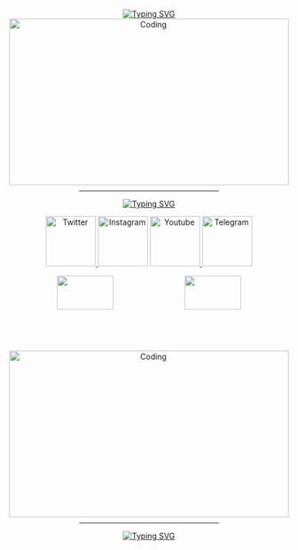 <div style="background-image: url('https://e1.pxfuel.com/desktop-wallpaper/450/472/desktop-wallpaper-for-android-mobile-nature-love-best-nature-mobile-thumbnail.jpg'); background-size: cover; background-position: center; height: 300px;">
  <!-- Your existing content goes here -->
    <!-- Typing SVG -->
  <div align="center">
    <a href="https://git.io/typing-svg">
      <img src="https://readme-typing-svg.demolab.com?font=Lemon&duration=3000&pause=500&color=10394B&background=6F76FF00&center=true&random=false&width=435&lines=My+name+is+Summer;Not+particularly+good+at+anything;Just+learning;%3AD" alt="Typing SVG" />
    </a>
  <div align="center">
    <img alt="Coding" src="https://art.ngfiles.com/images/3003000/3003864_moawling_pixel-day-2023-banner.gif" style="width:100%;">
    <hr style="width:50%; margin-top: 10px;">
  </div>

  <div align="center">
    <a href="https://git.io/typing-svg">
      <img src="https://readme-typing-svg.demolab.com?font=&duration=3000&pause=500&color=10394B&background=6F76FF00&center=true&random=false&width=435&lines=connect+with+me" alt="Typing SVG" />
    </a>
  </div>
  <p align="center">
    <a href="https://twitter.com/NovemberMoon19" target="blank">
      <img src="https://github.com/Summermeitei/Summermeitei/assets/107537596/67cba721-b597-4432-be14-bd2984e83b9a" alt="Twitter" height="90" width="90" />
    </a
    <a href="https://www.instagram.com/satousama2021/">
      <img src="https://github.com/Summermeitei/Summermeitei/assets/107537596/e6aff4dd-9d7b-4057-9edf-e87dcadb9fad" alt="Instagram" height="90" width="90" />
    </a>
    <a href="https://www.youtube.com/channel/UCJG3nPgXQkl9EtOUdBCrxWA">
      <img src="https://github.com/Summermeitei/Summermeitei/assets/107537596/ec962770-b180-45ba-a8e1-c0cd89e4e5c6" alt="Youtube" height="90" width="90" />
    </a>
    <a href="https://t.me/BeWaterMyBestoFrendo">
      <img src="https://github.com/Summermeitei/Summermeitei/assets/107537596/9ba16ed9-eb6c-4715-a02b-c9d49feaf153" alt="Telegram" height="90" width="90" />
    </a>
  </p>

  <div align="center">
    <img src="https://github-readme-stats.vercel.app/api?username=summermeitei&show=reviews,discussions_started,discussions_answered,prs_merged,prs_merged_percentage&show_icons=true&theme=tokyonight" width="45%" />
    <img src="https://github-profile-trophy.vercel.app/?username=summermeitei&theme=tokyonight&column=3&row=2" width="45%" />
  </div>
</div>
  <div align="center">
    <img alt="Coding" src="https://art.ngfiles.com/images/3003000/3003864_moawling_pixel-day-2023-banner.gif" style="width:100%;">
    <hr style="width:50%; margin-top: 10px;">
  </div>
  <!-- Typing SVG -->
<div align="center">
  <a href="https://git.io/typing-svg">
    <img src="https://readme-typing-svg.herokuapp.com/?font=Noto+Serif+Japanese&weight=600&pause=1000&color=343871&random=false&width=435&lines=%E5%A6%84%E6%83%B3%E3%81%B0%E3%81%8B%E3%82%8A%E3%81%97%E3%81%A6%E3%82%8B%E3%81%BB%E3%81%A9+%E6%82%B2%E3%81%97%E3%81%8F%E3%81%AA%E3%82%8B%E3%82%8F;%E6%82%A9%E3%82%81%E3%82%8B%E3%81%BB%E3%81%A9+%E8%B6%B3%E5%8F%96%E3%82%8A%E3%81%B0%E3%81%8B%E3%82%8A%E9%87%8D%E3%81%8F;%E3%81%9D%E3%82%8C%E3%81%AF%E9%9B%B2%E3%82%92%E3%81%A4%E3%81%8B%E3%82%80%E3%82%88%E3%81%86%E3%81%AA%E6%88%AF%E8%A8%80%E3%81%8B%E3%81%97%E3%82%89;%E3%82%BB%E3%83%BC%E3%83%96%E3%81%AE%E3%81%AA%E3%81%84%E3%82%A2%E3%83%8A%E3%83%AD%E3%82%B0%E3%82%B2%E3%83%BC%E3%83%A0%E3%82%92" alt="Typing SVG" />
